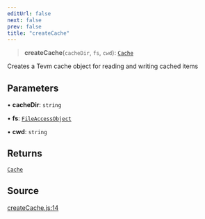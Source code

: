 ```yaml
---
editUrl: false
next: false
prev: false
title: "createCache"
---
```


> **createCache**(`cacheDir`, `fs`, `cwd`): [`Cache`](/reference/tevm/bundler-cache/type-aliases/cache/)

Creates a Tevm cache object for reading and writing cached items

## Parameters

• **cacheDir**: `string`

• **fs**: [`FileAccessObject`](/reference/tevm/bundler-cache/type-aliases/fileaccessobject/)

• **cwd**: `string`

## Returns

[`Cache`](/reference/tevm/bundler-cache/type-aliases/cache/)

## Source

[createCache.js:14](https://github.com/evmts/tevm-monorepo/blob/main/bundler-packages/bundler-cache/src/createCache.js#L14)

